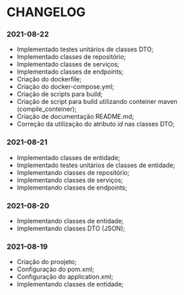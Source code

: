 # CHANGELOG

### 2021-08-22

- Implementado testes unitários de classes DTO;
- Implementado classes de repositório;
- Implementado classes de serviços;
- Implementado classes de endpoints;
- Criação do dockerfile;
- Criação do docker-compose.yml;
- Criação de scripts para build;
- Criação de script para build utilizando conteiner maven (compile_conteiner);
- Criação de documentação README.md;
- Correção da utilização do atributo _id_ nas classes DTO;

### 2021-08-21

- Implementado classes de entidade;
- Implementado testes unitários de classes de entidade;
- Implementando classes de repositório;
- Implementando classes de serviços;
- Implementando classes de endpoints;

### 2021-08-20

- Implementando classes de entidade;
- Implementando classes DTO (JSON);

### 2021-08-19

- Criação do proojeto;
- Configuração do pom.xml;
- Configuração do application.xml;
- Implementando classes de entidade;
